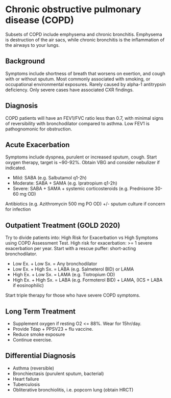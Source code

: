 # Chronic obstructive pulmonary disease (COPD)
Subsets of COPD include emphysema and chronic bronchitis. Emphysema is destruction of the air sacs, while chronic bronchitis is the inflammation of the airways to your lungs.

## Background
Symptoms include shortness of breath that worsens on exertion, and cough with or without sputum. Most commonly associated with smoking, or occupational environmental exposures. Rarely caused by alpha-1 antitrypsin deficiency. Only severe cases have associated CXR findings.

## Diagnosis
COPD patients will have an FEV1/FVC ratio less than 0.7, with minimal signs of reversibility with bronchodilator compared to asthma. Low FEV1 is pathognomonic for obstruction.

## Acute Exacerbation
Symptoms include dyspnea, purulent or increased sputum, cough. Start oxygen therapy, target is ~90-92%. Obtain VBG and consider nebulizer if indicated.

- Mild: SABA (e.g. Salbutamol q1-2h)
- Moderate: SABA + SAMA (e.g. Ipratropium q1-2h)
- Severe: SABA + SAMA + systemic corticosteroids (e.g. Prednisone 30-60 mg OD)

Antibiotics (e.g. Azithromycin 500 mg PO OD) +/- sputum culture if concern for infection

## Outpatient Treatment (GOLD 2020)
Try to divide patients into: High Risk for Exacerbation vs High Symptoms using COPD Assessment Test. High risk for exacerbation: >= 1 severe exacerbation per year. Start with a rescue puffer: short-acting bronchodilator.

- Low Ex. + Low Sx. = Any bronchodilator
- Low Ex. + High Sx. = LABA (e.g. Salmeterol BID) or LAMA
- High Ex. + Low Sx. = LAMA (e.g. Tiotropium OD)
- High Ex. + High Sx. = LABA (e.g. Formoterol BID) + LAMA, (ICS + LABA if eosinophilic)

Start triple therapy for those who have severe COPD symptoms.

## Long Term Treatment
- Supplement oxygen if resting O2 <= 88%. Wear for 15hr/day.
- Provide Tdap + PPSV23 + flu vaccine.
- Reduce smoke exposure
- Continue exercise.

## Differential Diagnosis
- Asthma (reversible)
- Bronchiectasis (purulent sputum, bacterial)
- Heart failure
- Tuberculosis
- Obliterative bronchiolitis, i.e. popcorn lung (obtain HRCT)
